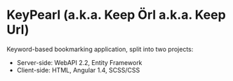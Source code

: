# KeyPearl (a.k.a. Keep Örl a.k.a. Keep Url)

Keyword-based bookmarking application, split into two projects:

- Server-side: WebAPI 2.2, Entity Framework
- Client-side: HTML, Angular 1.4, SCSS/CSS